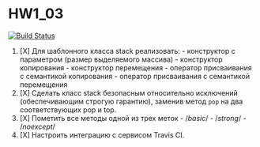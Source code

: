 # HW1_03
[![Build Status](https://travis-ci.org/VladislavMashkov/HW1_03.svg?branch=master)](https://travis-ci.org/VladislavMashkov/HW1_03)
1. [X] Для шаблонного класса stack реализовать:
       - конструктор с параметром (размер выделяемого массива)
       - конструктор копирования
       - конструктор перемещения
       - оператор присваивания с семантикой копирования
       - оператор присваивания с семантикой перемещения
2. [X] Сделать класс stack безопасным относительно исключений (обеспечивающим строгую гарантию), заменив метод `pop` на два соответствующих pop и top.
3. [X] Пометить все методы одной из трех меток
       - /*basic*/
       - /*strong*/
       - /*noexcept*/
4. [X] Настроить интеграцию с сервисом Travis CI.
